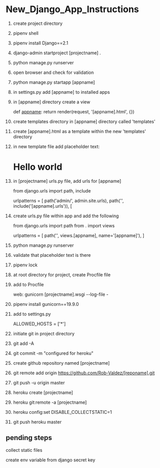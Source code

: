 # New_Django_App_Instructions

1. create project directory

2. pipenv shell

3. pipenv install Django==2.1

4. django-admin startproject [projectname] .

5. python manage.py runserver

6. open browser and check for validation

7. python manage.py startapp [appname]

8. in settings.py add [appname] to installed apps

9. in [appname] directory create a view

    def [appname](request):
        return render(request, '[appname].html', {})

10. create templates directory in [appname] directory called 'templates'

11. create [appname].html as a template within the new 'templates' directory

12. in new template file add placeholder text: 
    
    <h1>Hello world</h1>

13. in [projectname] urls.py file, add urls for [appname]

    from django.urls import path, include

    urlpatterns = [
        path('admin/', admin.site.urls),
        path('', include('[appname].urls')),
    [

14. create urls.py file within app and add the following

    from django.urls import path
    from . import views

    urlpatterns = [
        path('', views.[appname], name='[appname]'),
    ]

15. python manage.py runserver

16. validate that placeholder text is there

17. pipenv lock

18. at root directory for project, create Procfile file 

19. add to Procfile

    web: gunicorn [projectname].wsgi --log-file - 

20. pipenv install gunicorn==19.9.0

21. add to settings.py

    ALLOWED_HOSTS = ['*']

22. initiate git in project directory

23. git add -A

24. git commit -m "configured for heroku"

25. create github repository named [projectname]

26. git remote add origin https://github.com/Rob-Valdez/[reponame].git

27. git push -u origin master

28. heroku create [projectname]

29. heroku git:remote -a [projectname]

30. heroku config:set DISABLE_COLLECTSTATIC=1

31. git push heroku master

## pending steps
collect static files

create env variable from django secret key
